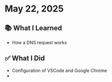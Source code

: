 # May 22, 2025

## 📚 What I Learned
- How a DNS request works

## ✅ What I Did
- Configuration of VSCode and Google Chrome
- 
